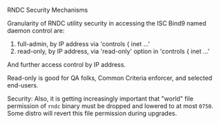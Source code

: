 RNDC Security Mechanisms


Granularity of RNDC utility security in accessing the ISC Bind9 
named daemon control are:

1.  full-admin, by IP address via 'controls { inet ...'
2.  read-only, by IP address, via 'read-only' option in 'controls { inet ...'

And further access control by IP address.

Read-only is good for QA folks, Common Criteria 
enforcer, and selected end-users.

Security: Also, it is getting increasingly important that "world" file permission of `rndc` binary must be dropped and lowered to at most `0750`.  Some distro will revert this file permission during upgrades.
